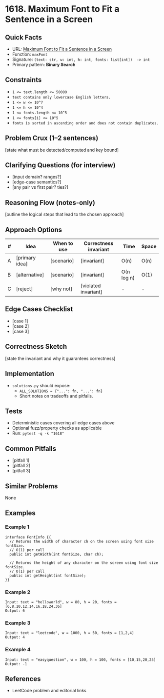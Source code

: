 # 1618. Maximum Font to Fit a Sentence in a Screen

## Quick Facts

- URL: [Maximum Font to Fit a Sentence in a Screen](https://leetcode.com/problems/maximum-font-to-fit-a-sentence-in-a-screen/)
- Function: `maxFont`
- Signature: `(text: str, w: int, h: int, fonts: list[int])  -> int`
- Primary pattern: **Binary Search**

## Constraints

- `1 <= text.length <= 50000`
- `text contains only lowercase English letters.`
- `1 <= w <= 10^7`
- `1 <= h <= 10^4`
- `1 <= fonts.length <= 10^5`
- `1 <= fonts[i] <= 10^5`
- `fonts is sorted in ascending order and does not contain duplicates.`

## Problem Crux (1–2 sentences)

[state what must be detected/computed and key bound]

## Clarifying Questions (for interview)

- [input domain? ranges?]
- [edge-case semantics?]
- [any pair vs first pair? ties?]

## Reasoning Flow (notes-only)

[outline the logical steps that lead to the chosen approach]

## Approach Options

| # | Idea | When to use | Correctness invariant | Time | Space |
|---|------|-------------|-----------------------|------|-------|
| A | [primary idea] | [scenario] | [invariant] | O(n) | O(n) |
| B | [alternative] | [scenario] | [invariant] | O(n log n) | O(1) |
| C | [reject] | [why not] | [violated invariant] | - | - |

## Edge Cases Checklist

- [case 1]
- [case 2]
- [case 3]

## Correctness Sketch

[state the invariant and why it guarantees correctness]

## Implementation

- `solutions.py` should expose:
  - `ALL_SOLUTIONS = {"...": fn, "...": fn}`
  - Short notes on tradeoffs and pitfalls.

## Tests

- Deterministic cases covering all edge cases above
- Optional fuzz/property checks as applicable
- Run: `pytest -q -k "1618"`

## Common Pitfalls

- [pitfall 1]
- [pitfall 2]
- [pitfall 3]

## Similar Problems

None

## Examples

### Example 1

```text
interface FontInfo {{
  // Returns the width of character ch on the screen using font size fontSize.
  // O(1) per call
  public int getWidth(int fontSize, char ch);

  // Returns the height of any character on the screen using font size fontSize.
  // O(1) per call
  public int getHeight(int fontSize);
}}
```

### Example 2

```text
Input: text = "helloworld", w = 80, h = 20, fonts = [6,8,10,12,14,16,18,24,36]
Output: 6
```

### Example 3

```text
Input: text = "leetcode", w = 1000, h = 50, fonts = [1,2,4]
Output: 4
```

### Example 4

```text
Input: text = "easyquestion", w = 100, h = 100, fonts = [10,15,20,25]
Output: -1
```

## References

- LeetCode problem and editorial links
